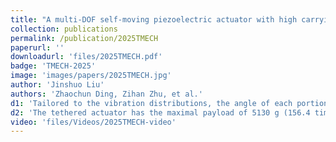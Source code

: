 ```yaml
---
title: "A multi-DOF self-moving piezoelectric actuator with high carrying/positioning capability by constructing a multi-vibration-tailored non-uniformly distributed electrode"
collection: publications
permalink: /publication/2025TMECH
paperurl: ''
downloadurl: 'files/2025TMECH.pdf'
badge: 'TMECH-2025'
image: 'images/papers/2025TMECH.jpg'
author: 'Jinshuo Liu'
authors: 'Zhaochun Ding, Zihan Zhu, et al.'
d1: 'Tailored to the vibration distributions, the angle of each portion of the non-uniformly distributed electrode as well as its applied frequency/voltage are decided to balance the electromechanical coupling properties of the B4 and B3 vibrations.'
d2: 'The tethered actuator has the maximal payload of 5130 g (156.4 times its weight) and the maximal resolution of 117 nm and 2.4 μrad; the untethered actuator exhibits the speed of 156.4 mm/s and 23.5 rad/s.'
video: 'files/Videos/2025TMECH-video'
---
```

